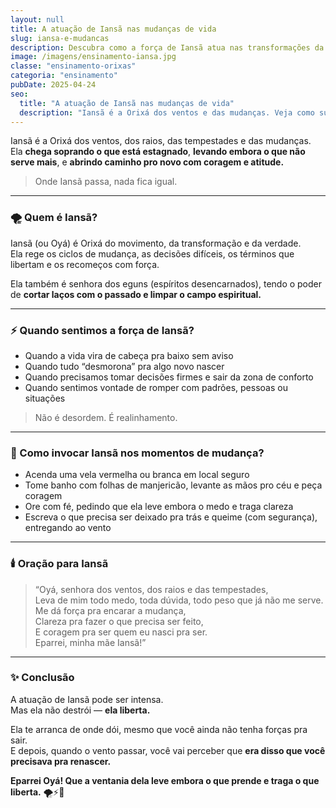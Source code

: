 ```yaml
---
layout: null
title: A atuação de Iansã nas mudanças de vida
slug: iansa-e-mudancas
description: Descubra como a força de Iansã atua nas transformações da vida, ajudando a cortar o passado e abrir novos caminhos com coragem.
image: /imagens/ensinamento-iansa.jpg
classe: "ensinamento-orixas"
categoria: "ensinamento"
pubDate: 2025-04-24
seo:
  title: "A atuação de Iansã nas mudanças de vida"
  description: "Iansã é a Orixá dos ventos e das mudanças. Veja como sua energia atua nos momentos de transformação e renascimento."
---
```

Iansã é a Orixá dos ventos, dos raios, das tempestades e das mudanças.  
Ela **chega soprando o que está estagnado**, **levando embora o que não serve mais**, e **abrindo caminho pro novo com coragem e atitude.**

> Onde Iansã passa, nada fica igual.

---

### 🌪️ Quem é Iansã?

Iansã (ou Oyá) é Orixá do movimento, da transformação e da verdade.  
Ela rege os ciclos de mudança, as decisões difíceis, os términos que libertam e os recomeços com força.

Ela também é senhora dos eguns (espíritos desencarnados), tendo o poder de **cortar laços com o passado e limpar o campo espiritual.**

---

### ⚡ Quando sentimos a força de Iansã?

- Quando a vida vira de cabeça pra baixo sem aviso  
- Quando tudo “desmorona” pra algo novo nascer  
- Quando precisamos tomar decisões firmes e sair da zona de conforto  
- Quando sentimos vontade de romper com padrões, pessoas ou situações

> Não é desordem. É realinhamento.

---

### 🌿 Como invocar Iansã nos momentos de mudança?

- Acenda uma vela vermelha ou branca em local seguro  
- Tome banho com folhas de manjericão, levante as mãos pro céu e peça coragem  
- Ore com fé, pedindo que ela leve embora o medo e traga clareza  
- Escreva o que precisa ser deixado pra trás e queime (com segurança), entregando ao vento

---

### 🕯️ Oração para Iansã

> “Oyá, senhora dos ventos, dos raios e das tempestades,  
> Leva de mim todo medo, toda dúvida, todo peso que já não me serve.  
> Me dá força pra encarar a mudança,  
> Clareza pra fazer o que precisa ser feito,  
> E coragem pra ser quem eu nasci pra ser.  
> Eparrei, minha mãe Iansã!”

---

### ✨ Conclusão

A atuação de Iansã pode ser intensa.  
Mas ela não destrói — **ela liberta.**

Ela te arranca de onde dói, mesmo que você ainda não tenha forças pra sair.  
E depois, quando o vento passar, você vai perceber que **era disso que você precisava pra renascer.**

**Eparrei Oyá! Que a ventania dela leve embora o que prende e traga o que liberta.** 🌪️⚡🌿
